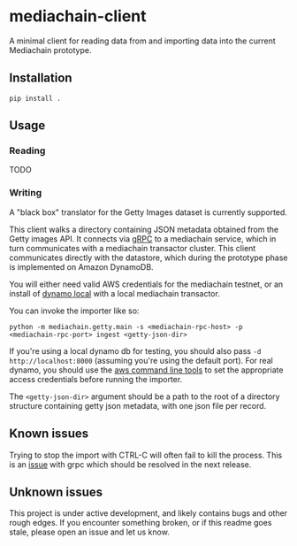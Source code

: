# mediachain-client

A minimal client for reading data from and importing data into the current
Mediachain prototype.

## Installation
```
pip install .
```

## Usage

### Reading
TODO

### Writing
A "black box" translator for the Getty Images dataset is currently supported.

This client walks a directory containing JSON metadata obtained from the
Getty images API.  It connects via [gRPC][grpc] to a mediachain service, 
which in turn communicates with a mediachain transactor cluster.  This
client communicates directly with the datastore, which during the prototype
phase is implemented on Amazon DynamoDB.

You will either need valid AWS credentials for the mediachain testnet, or
an install of [dynamo local][dynamo-local] with a local mediachain transactor.

You can invoke the importer like so:
```
python -m mediachain.getty.main -s <mediachain-rpc-host> -p <mediachain-rpc-port> ingest <getty-json-dir>
```

If you're using a local dynamo db for testing, you should also pass
`-d http://localhost:8000` (assuming you're using the default port).  For
real dynamo, you should use the [aws command line tools][aws-cli] to set
the appropriate access credentials before running the importer.

The `<getty-json-dir>` argument should be a path to the root of a directory
structure containing getty json metadata, with one json file per record.


## Known issues

Trying to stop the import with CTRL-C will often fail to kill the process.  This
is an [issue](https://github.com/grpc/grpc/issues/4705) with grpc which should
 be resolved in the next release.
 
 
## Unknown issues

This project is under active development, and likely contains bugs and other 
rough edges.  If you encounter something broken, or if this readme goes stale,
please open an issue and let us know.



[grpc]: https://grpc.io
[dynamo-local]: http://docs.aws.amazon.com/amazondynamodb/latest/developerguide/DynamoDBLocal.html
[aws-cli]: https://aws.amazon.com/cli/
